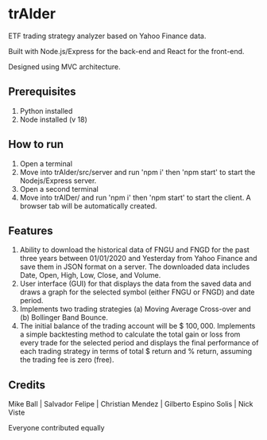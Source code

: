 # trAIder

ETF trading strategy analyzer based on Yahoo Finance data.

Built with Node.js/Express for the back-end and React for the front-end.

Designed using MVC architecture.

## Prerequisites
1. Python installed
2. Node installed (v 18)

## How to run
1. Open a terminal
2. Move into trAIder/src/server and run 'npm i' then 'npm start' to start the Nodejs/Express server.
3. Open a second terminal
4. Move into trAIDer/ and run 'npm i' then 'npm start' to start the client. A browser tab will be automatically created.

## Features
1. Ability to download the historical data of FNGU and FNGD for the past three years between
01/01/2020 and Yesterday from Yahoo Finance and save them in JSON format on a server. The downloaded data includes Date, Open, High, Low, Close, and Volume.
2. User interface (GUI) for that displays the data from the saved data and draws a graph for the selected symbol (either FNGU or FNGD) and date period.
3. Implements two trading strategies (a) Moving Average Cross-over and (b) Bollinger
Band Bounce.
4. The initial balance of the trading account will be $ $100,000$. Implements a simple backtesting method to calculate the total gain or loss from every trade for the selected period and displays
the final performance of each trading strategy in terms of total $ return and % return,
assuming the trading fee is zero (free).

## Credits

Mike Ball | Salvador Felipe | Christian Mendez | Gilberto Espino Solis | Nick Viste

Everyone contributed equally
